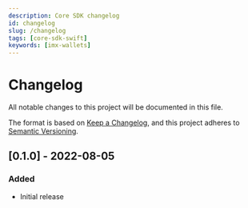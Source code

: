 ```yaml
---
description: Core SDK changelog
id: changelog
slug: /changelog
tags: [core-sdk-swift]
keywords: [imx-wallets]
---
```


# Changelog

All notable changes to this project will be documented in this file.

The format is based on [Keep a Changelog](https://keepachangelog.com/en/1.0.0/),
and this project adheres to [Semantic Versioning](https://semver.org/spec/v2.0.0.html).

## [0.1.0] - 2022-08-05

### Added

- Initial release
